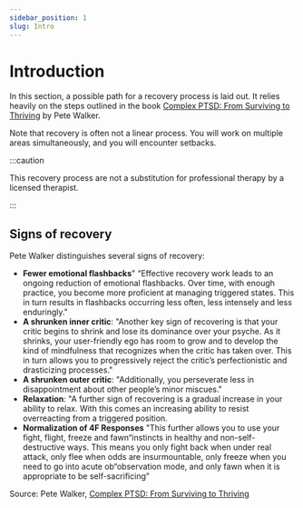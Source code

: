 ```yaml
---
sidebar_position: 1
slug: Intro
---
```


# Introduction

In this section, a possible path for a recovery process is laid out. It relies heavily on the steps outlined in the book [Complex PTSD: From Surviving to Thriving](/resources/books#complex-ptsd-from-surviving-to-thriving) by Pete Walker.

Note that recovery is often not a linear process. You will work on multiple areas simultaneously, and you will encounter setbacks.

:::caution

This recovery process are not a substitution for professional therapy by a licensed therapist.

:::

## Signs of recovery

Pete Walker distinguishes several signs of recovery:

- **Fewer emotional flashbacks**" “Effective recovery work leads to an ongoing reduction of emotional flashbacks. Over time, with enough practice, you become more proficient at managing triggered states. This in turn results in flashbacks occurring less often, less intensely and less enduringly."
- **A shrunken inner critic**: "Another key sign of recovering is that your critic begins to shrink and lose its dominance over your psyche. As it shrinks, your user-friendly ego has room to grow and to develop the kind of mindfulness that recognizes when the critic has taken over. This in turn allows you to progressively reject the critic’s perfectionistic and drasticizing processes." 
- **A shrunken outer critic**: "Additionally, you perseverate less in disappointment about other people’s minor miscues."
- **Relaxation**: "A further sign of recovering is a gradual increase in your ability to relax. With this comes an increasing ability to resist overreacting from a triggered position. 
- **Normalization of 4F Responses** "This further allows you to use your fight, flight, freeze and fawn“instincts in healthy and non-self-destructive ways. This means you only fight back when under real attack, only flee when odds are insurmountable, only freeze when you need to go into acute ob“observation mode, and only fawn when it is appropriate to be self-sacrificing”

Source: Pete Walker, [Complex PTSD: From Surviving to Thriving](/resources/books#complex-ptsd-from-surviving-to-thriving)



